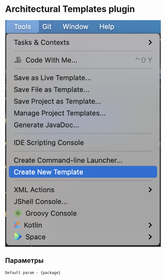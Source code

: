 # Architectural Templates plugin

![](screencut/Create%20New%20Empty%20Template.png)

## Параметры
`Default param - {package}`
